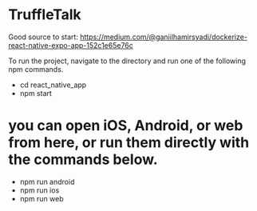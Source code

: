 # TruffleTalk
Good source to start: https://medium.com/@ganiilhamirsyadi/dockerize-react-native-expo-app-152c1e65e76c

To run the project, navigate to the directory and run one of the following npm commands.

- cd react_native_app
- npm start 
# you can open iOS, Android, or web from here, or run them directly with the commands below.
- npm run android
- npm run ios
- npm run web